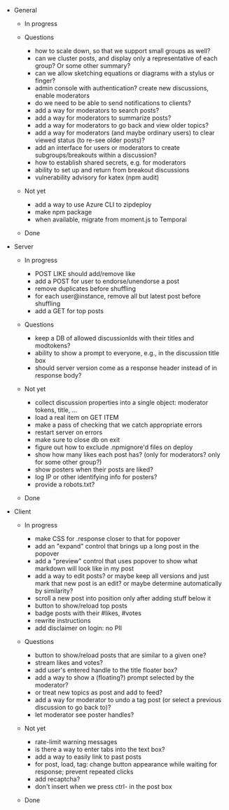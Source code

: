 - General

    - In progress

    - Questions
        - how to scale down, so that we support small groups as well?
        - can we cluster posts, and display only a representative of each group? Or some other summary?
        - can we allow sketching equations or diagrams with a stylus or finger?
        - admin console with authentication? create new discussions, enable moderators
        - do we need to be able to send notifications to clients?
        - add a way for moderators to search posts?
        - add a way for moderators to summarize posts?
        - add a way for moderators to go back and view older topics?
        - add a way for moderators (and maybe ordinary users) to clear viewed status (to re-see older posts)?
        - add an interface for users or moderators to create subgroups/breakouts within a discussion?
        - how to establish shared secrets, e.g. for moderators
        - ability to set up and return from breakout discussions
        - vulnerability advisory for katex (npm audit)
    
    - Not yet
        - add a way to use Azure CLI to zipdeploy
        - make npm package
        - when available, migrate from moment.js to Temporal
    
    - Done

- Server

    - In progress
        - POST LIKE should add/remove like
        - add a POST for user to endorse/unendorse a post
        - remove duplicates before shuffling
        - for each user@instance, remove all but latest post before shuffling
        - add a GET for top posts

    - Questions
        - keep a DB of allowed discussionIds with their titles and modtokens?
        - ability to show a prompt to everyone, e.g., in the discussion title box
        - should server version come as a response header instead of in response body?

    - Not yet
        - collect discussion properties into a single object: moderator tokens, title, ...
        - load a real item on GET ITEM
        - make a pass of checking that we catch appropriate errors
        - restart server on errors
        - make sure to close db on exit
        - figure out how to exclude .npmignore'd files on deploy
        - show how many likes each post has? (only for moderators? only for some other group?)
        - show posters when their posts are liked?
        - log IP or other identifying info for posters?
        - provide a robots.txt?

    - Done

- Client
    - In progress
        - make CSS for .response closer to that for popover
        - add an "expand" control that brings up a long post in the popover
        - add a "preview" control that uses popover to show what markdown will look like in my post
        - add a way to edit posts? or maybe keep all versions and just mark that new post is an edit? or maybe determine automatically by similarity?
        - scroll a new post into position only after adding stuff below it
        - button to show/reload top posts
        - badge posts with their #likes, #votes
        - rewrite instructions
        - add disclaimer on login: no PII

    - Questions
        - button to show/reload posts that are similar to a given one?
        - stream likes and votes?
        - add user's entered handle to the title floater box?
        - add a way to show a (floating?) prompt selected by the moderator?
        - or treat new topics as post and add to feed?
        - add a way for moderator to undo a tag post (or select a previous discussion to go back to)?
        - let moderator see poster handles?

    - Not yet
        - rate-limit warning messages
        - is there a way to enter tabs into the text box?
        - add a way to easily link to past posts
        - for post, load, tag: change button appearance while waiting for response; prevent repeated clicks
        - add recaptcha?
        - don't insert <CR> when we press ctrl-<CR> in the post box

    - Done
